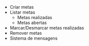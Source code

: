 - Criar metas
- Listar metas
    - Metas realizadas
    - Metas abertas
- Marcar/Desmarcar metas realizadas
- Remover metas
- Sistema de mensagens 